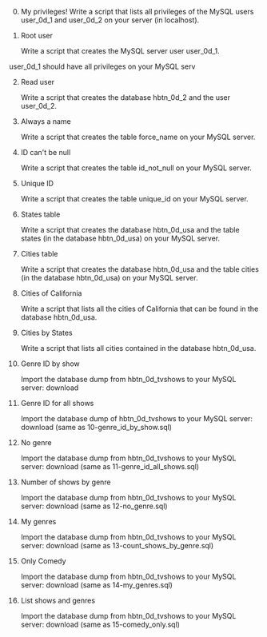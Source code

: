 0. My privileges!
	Write a script that lists all privileges of the MySQL users user_0d_1 and user_0d_2 on your server (in localhost).

1. Root user
	
	Write a script that creates the MySQL server user user_0d_1.

user_0d_1 should have all privileges on your MySQL serv

2. Read user
	
	Write a script that creates the database hbtn_0d_2 and the user user_0d_2.

3. Always a name

	Write a script that creates the table force_name on your MySQL server.


4. ID can't be null
	
	Write a script that creates the table id_not_null on your MySQL server.


5. Unique ID

	Write a script that creates the table unique_id on your MySQL server.


6. States table

	Write a script that creates the database hbtn_0d_usa and the table states (in the database hbtn_0d_usa) on your MySQL server.


7. Cities table

	Write a script that creates the database hbtn_0d_usa and the table cities (in the database hbtn_0d_usa) on your MySQL server.


8. Cities of California

	Write a script that lists all the cities of California that can be found in the database hbtn_0d_usa.


9. Cities by States


	Write a script that lists all cities contained in the database hbtn_0d_usa.


10. Genre ID by show


	Import the database dump from hbtn_0d_tvshows to your MySQL server: download


11. Genre ID for all shows

	Import the database dump of hbtn_0d_tvshows to your MySQL server: download (same as 10-genre_id_by_show.sql)


12. No genre

	Import the database dump from hbtn_0d_tvshows to your MySQL server: download (same as 11-genre_id_all_shows.sql)


13. Number of shows by genre

	Import the database dump from hbtn_0d_tvshows to your MySQL server: download (same as 12-no_genre.sql)


14. My genres

	Import the database dump from hbtn_0d_tvshows to your MySQL server: download (same as 13-count_shows_by_genre.sql)


15. Only Comedy
	
	Import the database dump from hbtn_0d_tvshows to your MySQL server: download (same as 14-my_genres.sql)


16. List shows and genres

	Import the database dump from hbtn_0d_tvshows to your MySQL server: download (same as 15-comedy_only.sql)


